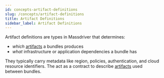 ```yaml
---
id: concepts-artifact-definitions
slug: /concepts/artifact-definitions
title: Artifact Definitions
sidebar_label: Artifact Definitions
---
```


Artifact definitions are types in Massdriver that determines:

* _which_ [artifacts](/concepts/artifacts) a bundles produces
* _what_ infrastructure or application dependencies a bundle has

They typically carry metadata like region, policies, authentication, and cloud resource identifiers. The act as a contract to describe [artifacts](/concepts/artifacts) used between bundles.
